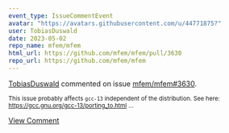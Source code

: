 ```yaml
---
event_type: IssueCommentEvent
avatar: "https://avatars.githubusercontent.com/u/44771875?"
user: TobiasDuswald
date: 2023-05-02
repo_name: mfem/mfem
html_url: https://github.com/mfem/mfem/pull/3630
repo_url: https://github.com/mfem/mfem
---
```


<a href='https://github.com/TobiasDuswald' target='_blank'>TobiasDuswald</a> commented on issue <a href='https://github.com/mfem/mfem/pull/3630' target='_blank'>mfem/mfem#3630</a>.

<small>This issue probably affects `gcc-13` independent of the distribution. See here: https://gcc.gnu.org/gcc-13/porting_to.html...</small>

<a href='https://github.com/mfem/mfem/pull/3630' target='_blank'>View Comment</a>